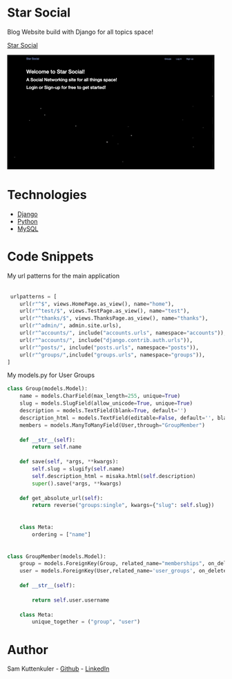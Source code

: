 # Star Social

Blog Website build with Django for all topics space!

[Star Social](http://samkuttenk2.pythonanywhere.com/)


![Alt text](./static/simplesocial/images/StarSocial.gif?raw=true "Preview")


# Technologies
* [Django](https://www.djangoproject.com/)
* [Python](https://www.python.org/)
* [MySQL](https://www.mysql.com/)




# Code Snippets
   My url patterns for the main application
```python
     
 urlpatterns = [
    url(r"^$", views.HomePage.as_view(), name="home"),
    url(r"^test/$", views.TestPage.as_view(), name="test"),
    url(r"^thanks/$", views.ThanksPage.as_view(), name="thanks"),
    url(r"^admin/", admin.site.urls),
    url(r"^accounts/", include("accounts.urls", namespace="accounts")),
    url(r"^accounts/", include("django.contrib.auth.urls")),
    url(r"^posts/", include("posts.urls", namespace="posts")),
    url(r"^groups/",include("groups.urls", namespace="groups")),
]
```
My models.py for User Groups
```python
class Group(models.Model):
    name = models.CharField(max_length=255, unique=True)
    slug = models.SlugField(allow_unicode=True, unique=True)
    description = models.TextField(blank=True, default='')
    description_html = models.TextField(editable=False, default='', blank=True)
    members = models.ManyToManyField(User,through="GroupMember")

    def __str__(self):
        return self.name

    def save(self, *args, **kwargs):
        self.slug = slugify(self.name)
        self.description_html = misaka.html(self.description)
        super().save(*args, **kwargs)

    def get_absolute_url(self):
        return reverse("groups:single", kwargs={"slug": self.slug})


    class Meta:
        ordering = ["name"]


class GroupMember(models.Model):
    group = models.ForeignKey(Group, related_name="memberships", on_delete="models.Model")
    user = models.ForeignKey(User,related_name='user_groups', on_delete="models.Model")

    def __str__(self):

        return self.user.username

    class Meta:
        unique_together = ("group", "user")

```
    

# Author
  Sam Kuttenkuler
    - [Github](https://www.github.com/skuttenkuler)
    - [LinkedIn](https://www.linkedin.com/in/skdev91)
